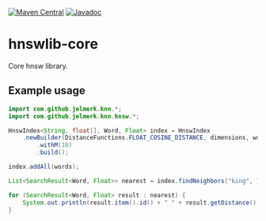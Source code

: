 [![Maven Central](https://maven-badges.herokuapp.com/maven-central/com.github.jelmerk/hnswlib-core/badge.svg)](https://maven-badges.herokuapp.com/maven-central/com.github.jelmerk/hnswlib-core) [![Javadoc](https://javadoc.io/badge2/com.github.jelmerk/hnswlib-core/javadoc.svg)](https://javadoc.io/doc/com.github.jelmerk/hnswlib-core)


hnswlib-core
============

Core hnsw library.


Example usage
-------------

```java
import com.github.jelmerk.knn.*;
import com.github.jelmerk.knn.hnsw.*;

HnswIndex<String, float[], Word, Float> index = HnswIndex
    .newBuilder(DistanceFunctions.FLOAT_COSINE_DISTANCE, dimensions, words.size())
        .withM(10)
        .build();

index.addAll(words);

List<SearchResult<Word, Float>> nearest = index.findNeighbors("king", 10);

for (SearchResult<Word, Float> result : nearest) {
    System.out.println(result.item().id() + " " + result.getDistance());
}
```